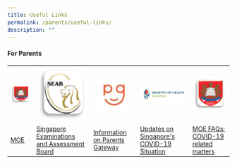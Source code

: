 ```yaml
---
title: Useful Links
permalink: /parents/useful-links/
description: ""
---
```

<h4><strong>For Parents</strong></h4>
<div>
<table>
<tbody>
<tr>
<th><img src="/images/MOE.png" /></th>
<th><img src="/images/SEAB.png" /></th>
<th><img src="/images/pg.jpg" /></th>
<th><img src="/images/moh.jpg" /></th>
<th><img src="/images/MOE.png" /></th>
</tr>
<tr>
<td><a href="https://www.moe.gov.sg/" target="">MOE</a></td>
<td><a href="https://www.seab.gov.sg/" target="">Singapore Examinations and Assessment Board</a></td>
<td><a href="https://pg.moe.edu.sg/faq" target="">Information on Parents Gateway</a></td>
<td><a href="https://www.moh.gov.sg/covid-19" target="">Updates on Singapore's COVID-19 Situation</a></td>
<td><a href="https://www.moe.gov.sg/faqs-covid-19-infection" target="">MOE FAQs: COVID-19 related matters</a></td>
</tr>
</tbody>
</table>
</div>